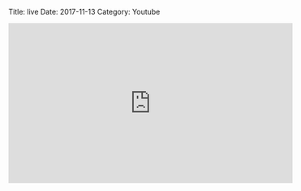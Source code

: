Title: live
Date: 2017-11-13
Category: Youtube

<iframe width="560" height="315" src="https://www.youtube.com/embed/WtEE11o0eQc" title="YouTube video player" frameborder="0" allow="accelerometer; autoplay; clipboard-write; encrypted-media; gyroscope; picture-in-picture" allowfullscreen></iframe>

